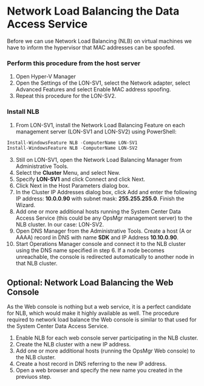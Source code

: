 # Network Load Balancing the Data Access Service

Before we can use Network Load Balancing (NLB) on virtual machines we have to inform the hypervisor that MAC addresses can be spoofed.
### Perform this procedure from the host server
1. Open Hyper-V Manager
2. Open the Settings of the LON-SV1, select the Network adapter, select Advanced Features and select Enable MAC address spoofing.
3. Repeat this procedure for the LON-SV2.

### Install NLB
1. From LON-SV1, install the Network Load Balancing Feature on each management server (LON-SV1 and LON-SV2) using PowerShell:
```powershell
Install-WindowsFeature NLB -ComputerName LON-SV1
Install-WindowsFeature NLB -ComputerName LON-SV2
```
3. Still on LON-SV1, open the Network Load Balancing Manager from Administrative Tools.
4. Select the **Cluster** Menu, and select New.
5. Specify **LON-SV1** and click Connect and click Next.
6. Click Next in the Host Parameters dialog box.
7. In the Cluster IP Addresses dialog box, click Add and enter the following IP address: **10.0.0.90** with subnet mask: **255.255.255.0**. Finish the Wizard.
8. Add one or more additional hosts running the System Center Data Access Service (this could be any OpsMgr management server) to the NLB cluster. In our case: LON-SV2.
9. Open DNS Manager from the Administrative Tools. Create a host (A or AAAA) record in DNS with name **SDK** and IP Address **10.10.0.90**.
10. Start Operations Manager console and connect it to the NLB cluster using the DNS name specified in step 6. If a node becomes unreachable, the console is redirected automatically to another node in that NLB cluster.

## Optional: Network Load Balancing the Web Console
As the Web console is nothing but a web service, it is a perfect candidate for NLB, which would make it highly available as well. The procedure required to network load balance the Web console is similar to that used for the System Center Data Access Service.
1. Enable NLB for each web console server participating in the NLB cluster.
2. Create the NLB cluster with a new IP address.
3. Add one or more additional hosts (running the OpsMgr Web console) to the NLB cluster.
4. Create a host record in DNS referring to the new IP address.
5. Open a web browser and specify the new name you created in the previuos step.
